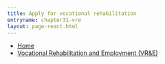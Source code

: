 ```yaml
---
title: Apply for vocational rehabilitation
entryname: chapter31-vre
layout: page-react.html
---
```

<nav aria-label="Breadcrumb" aria-live="polite" class="va-nav-breadcrumbs"
id="va-breadcrumbs">
  <ul class="row va-nav-breadcrumbs-list columns" id="va-breadcrumbs-list">
    <li><a href="/">Home</a></li>
    <li><a aria-current="page" href="/employment/vocational-rehab-and-employment/">Vocational Rehabilitation and Employment (VR&E)</a></li>
  </ul>
</nav>

